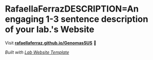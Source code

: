 
# RafaellaFerrazDESCRIPTION=An engaging 1-3 sentence description of your lab.'s Website

Visit **[rafaellaferraz.github.io/GenomasSUS](https://rafaellaferraz.github.io/GenomasSUS)** 🚀

_Built with [Lab Website Template](https://greene-lab.gitbook.io/lab-website-template-docs)_
